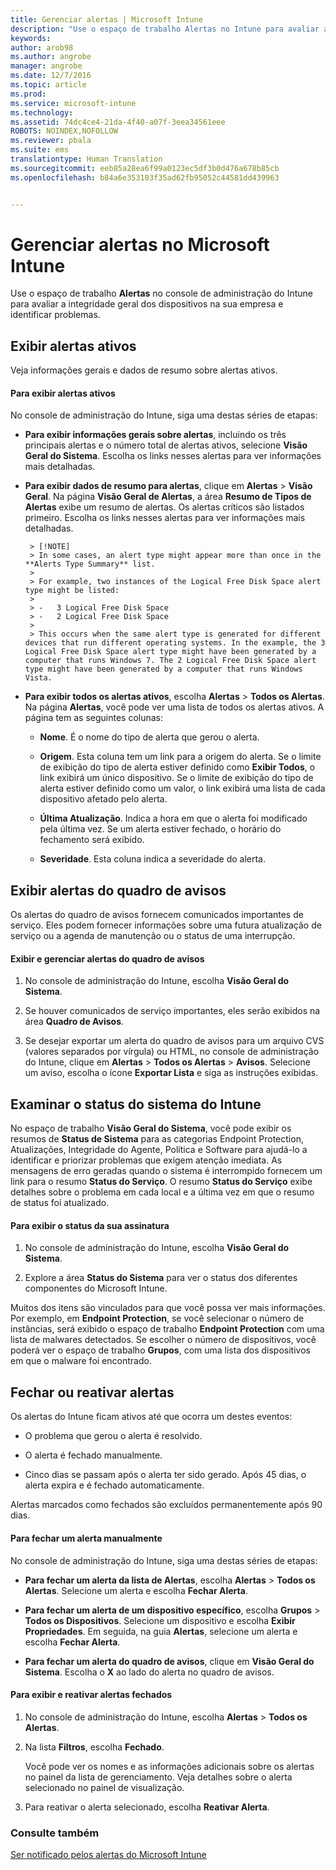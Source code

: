 ```yaml
---
title: Gerenciar alertas | Microsoft Intune
description: "Use o espaço de trabalho Alertas no Intune para avaliar a integridade geral dos dispositivos na sua organização."
keywords: 
author: arob98
ms.author: angrobe
manager: angrobe
ms.date: 12/7/2016
ms.topic: article
ms.prod: 
ms.service: microsoft-intune
ms.technology: 
ms.assetid: 74dc4ce4-21da-4f40-a07f-3eea34561eee
ROBOTS: NOINDEX,NOFOLLOW
ms.reviewer: pbala
ms.suite: ems
translationtype: Human Translation
ms.sourcegitcommit: eeb85a28ea6f99a0123ec5df3b0d476a678b85cb
ms.openlocfilehash: b84a6e353103f35ad62fb95052c44581dd439963


---
```


# <a name="manage-alerts-in-microsoft-intune"></a>Gerenciar alertas no Microsoft Intune
Use o espaço de trabalho **Alertas** no console de administração do Intune para avaliar a integridade geral dos dispositivos na sua empresa e identificar problemas.

## <a name="view-active-alerts"></a>Exibir alertas ativos

Veja informações gerais e dados de resumo sobre alertas ativos.

#### <a name="to-view-active-alerts"></a>Para exibir alertas ativos

No console de administração do Intune, siga uma destas séries de etapas:

-  **Para exibir informações gerais sobre alertas**, incluindo os três principais alertas e o número total de alertas ativos, selecione **Visão Geral do Sistema**. Escolha os links nesses alertas para ver informações mais detalhadas.

-  **Para exibir dados de resumo para alertas**, clique em **Alertas** > **Visão Geral**. Na página **Visão Geral de Alertas**, a área **Resumo de Tipos de Alertas** exibe um resumo de alertas. Os alertas críticos são listados primeiro. Escolha os links nesses alertas para ver informações mais detalhadas.

        > [!NOTE]
        > In some cases, an alert type might appear more than once in the **Alerts Type Summary** list.
        >
        > For example, two instances of the Logical Free Disk Space alert type might be listed:
        >
        > -   3 Logical Free Disk Space
        > -   2 Logical Free Disk Space
        >
        > This occurs when the same alert type is generated for different devices that run different operating systems. In the example, the 3 Logical Free Disk Space alert type might have been generated by a computer that runs Windows 7. The 2 Logical Free Disk Space alert type might have been generated by a computer that runs Windows Vista.

-   **Para exibir todos os alertas ativos**, escolha **Alertas** > **Todos os Alertas**. Na página **Alertas**, você pode ver uma lista de todos os alertas ativos. A página tem as seguintes colunas:

    -   **Nome**. É o nome do tipo de alerta que gerou o alerta.

    -   **Origem**. Esta coluna tem um link para a origem do alerta. Se o limite de exibição do tipo de alerta estiver definido como **Exibir Todos**, o link exibirá um único dispositivo. Se o limite de exibição do tipo de alerta estiver definido como um valor, o link exibirá uma lista de cada dispositivo afetado pelo alerta.

    -   **Última Atualização**. Indica a hora em que o alerta foi modificado pela última vez. Se um alerta estiver fechado, o horário do fechamento será exibido.

    -   **Severidade**. Esta coluna indica a severidade do alerta.

## <a name="view-notice-board-alerts"></a>Exibir alertas do quadro de avisos
Os alertas do quadro de avisos fornecem comunicados importantes de serviço. Eles podem fornecer informações sobre uma futura atualização de serviço ou a agenda de manutenção ou o status de uma interrupção.

#### <a name="to-view-and-manage-notice-board-alerts"></a>Exibir e gerenciar alertas do quadro de avisos

1.  No console de administração do Intune, escolha **Visão Geral do Sistema**.

2.  Se houver comunicados de serviço importantes, eles serão exibidos na área **Quadro de Avisos**.

3.  Se desejar exportar um alerta do quadro de avisos para um arquivo CVS (valores separados por vírgula) ou HTML, no console de administração do Intune, clique em **Alertas** > **Todos os Alertas** >    **Avisos**. Selecione um aviso, escolha o ícone **Exportar Lista** e siga as instruções exibidas.

## <a name="review-intune-system-status"></a>Examinar o status do sistema do Intune
No espaço de trabalho **Visão Geral do Sistema**, você pode exibir os resumos de **Status de Sistema** para as categorias Endpoint Protection, Atualizações, Integridade do Agente, Política e Software para ajudá-lo a identificar e priorizar problemas que exigem atenção imediata. As mensagens de erro geradas quando o sistema é interrompido fornecem um link para o resumo **Status do Serviço**. O resumo **Status do Serviço** exibe detalhes sobre o problema em cada local e a última vez em que o resumo de status foi atualizado.

#### <a name="to-view-the-status-of-your-subscription"></a>Para exibir o status da sua assinatura

1.  No console de administração do Intune, escolha **Visão Geral do Sistema**.

2.  Explore a área **Status do Sistema** para ver o status dos diferentes componentes do Microsoft Intune.

  Muitos dos itens são vinculados para que você possa ver mais informações. Por exemplo, em **Endpoint Protection**, se você selecionar o número de instâncias, será exibido o espaço de trabalho **Endpoint Protection** com uma lista de malwares detectados. Se escolher o número de dispositivos, você poderá ver o espaço de trabalho **Grupos**, com uma lista dos dispositivos em que o malware foi encontrado.

## <a name="close-and-reactivate-alerts"></a>Fechar ou reativar alertas
Os alertas do Intune ficam ativos até que ocorra um destes eventos:

-   O problema que gerou o alerta é resolvido.

-   O alerta é fechado manualmente.

-   Cinco dias se passam após o alerta ter sido gerado. Após 45 dias, o alerta expira e é fechado automaticamente.

Alertas marcados como fechados são excluídos permanentemente após 90 dias.

#### <a name="to-manually-close-an-alert"></a>Para fechar um alerta manualmente

No console de administração do Intune, siga uma destas séries de etapas:

- **Para fechar um alerta da lista de Alertas**, escolha **Alertas** > **Todos os Alertas**. Selecione um alerta e escolha **Fechar Alerta**.

- **Para fechar um alerta de um dispositivo específico**, escolha **Grupos** > **Todos os Dispositivos**. Selecione um dispositivo e escolha **Exibir Propriedades**. Em seguida, na guia **Alertas**, selecione um alerta e escolha **Fechar Alerta**.

- **Para fechar um alerta do quadro de avisos**, clique em **Visão Geral do Sistema**. Escolha o **X** ao lado do alerta no quadro de avisos.

#### <a name="to-view-and-reactivate-closed-alerts"></a>Para exibir e reativar alertas fechados

1.  No console de administração do Intune, escolha **Alertas** > **Todos os Alertas**.

2.  Na lista **Filtros**, escolha **Fechado**.

    Você pode ver os nomes e as informações adicionais sobre os alertas no painel da lista de gerenciamento. Veja detalhes sobre o alerta selecionado no painel de visualização.

3.  Para reativar o alerta selecionado, escolha **Reativar Alerta**.

### <a name="see-also"></a>Consulte também
[Ser notificado pelos alertas do Microsoft Intune](../deploy-use/get-notified-by-alerts.md)



<!--HONumber=Dec16_HO2-->


